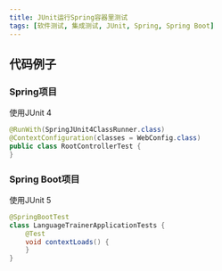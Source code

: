 ```yaml
---
title: JUnit运行Spring容器里测试
tags: [软件测试, 集成测试, JUnit, Spring, Spring Boot]
---
```


## 代码例子

### Spring项目

使用JUnit 4

```java
@RunWith(SpringJUnit4ClassRunner.class)
@ContextConfiguration(classes = WebConfig.class)
public class RootControllerTest {
}
```

### Spring Boot项目

使用JUnit 5

```java
@SpringBootTest
class LanguageTrainerApplicationTests {
	@Test
	void contextLoads() {
	}
}
```